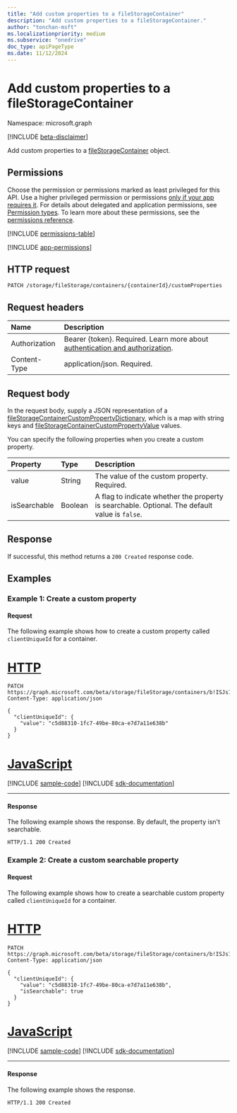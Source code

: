 ```yaml
---
title: "Add custom properties to a fileStorageContainer"
description: "Add custom properties to a fileStorageContainer."
author: "tonchan-msft"
ms.localizationpriority: medium
ms.subservice: "onedrive"
doc_type: apiPageType
ms.date: 11/12/2024
---
```


# Add custom properties to a fileStorageContainer

Namespace: microsoft.graph

[!INCLUDE [beta-disclaimer](../../includes/beta-disclaimer.md)]


Add custom properties to a [fileStorageContainer](../resources/filestoragecontainer.md) object. 

## Permissions
Choose the permission or permissions marked as least privileged for this API. Use a higher privileged permission or permissions [only if your app requires it](/graph/permissions-overview#best-practices-for-using-microsoft-graph-permissions). For details about delegated and application permissions, see [Permission types](/graph/permissions-overview#permission-types). To learn more about these permissions, see the [permissions reference](/graph/permissions-reference).

<!-- { "blockType": "permissions", "name": "filestoragecontainer_post_customproperty" } -->
[!INCLUDE [permissions-table](../includes/permissions/filestoragecontainer-post-customproperty-permissions.md)]

[!INCLUDE [app-permissions](../includes/sharepoint-embedded-app-permissions.md)]

## HTTP request

<!-- {
  "blockType": "ignored"
}
-->
``` http
PATCH /storage/fileStorage/containers/{containerId}/customProperties
```

## Request headers
|Name|Description|
|:---|:---|
|Authorization|Bearer {token}. Required. Learn more about [authentication and authorization](/graph/auth/auth-concepts).|
|Content-Type|application/json. Required.|

## Request body
In the request body, supply a JSON representation of a [fileStorageContainerCustomPropertyDictionary](../resources/filestoragecontainercustompropertydictionary.md), which is a map with string keys and [fileStorageContainerCustomPropertyValue](../resources/filestoragecontainercustompropertyvalue.md) values.

You can specify the following properties when you create a custom property.

|Property|Type|Description|
|:---|:---|:---|
|value|String|The value of the custom property. Required.|
|isSearchable|Boolean|A flag to indicate whether the property is searchable. Optional. The default value is `false`.|

## Response

If successful, this method returns a `200 Created` response code.

## Examples

### Example 1: Create a custom property

#### Request
The following example shows how to create a custom property called `clientUniqueId` for a container.
# [HTTP](#tab/http)
<!-- {
  "blockType": "request",
  "name": "post_filestoragecontainer_customproperty_1"
}
-->
``` http
PATCH https://graph.microsoft.com/beta/storage/fileStorage/containers/b!ISJs1WRro0y0EWgkUYcktDa0mE8zSlFEqFzqRn70Zwp1CEtDEBZgQICPkRbil_5Z/customProperties
Content-Type: application/json

{
  "clientUniqueId": {
    "value": "c5d88310-1fc7-49be-80ca-e7d7a11e638b"
  }
}
```

# [JavaScript](#tab/javascript)
[!INCLUDE [sample-code](../includes/snippets/javascript/post-filestoragecontainer-customproperty-1-javascript-snippets.md)]
[!INCLUDE [sdk-documentation](../includes/snippets/snippets-sdk-documentation-link.md)]

---

#### Response
The following example shows the response. By default, the property isn't searchable.
<!-- {
  "blockType": "response",
  "truncated": true
}
-->
``` http
HTTP/1.1 200 Created
```
### Example 2: Create a custom searchable property

#### Request
The following example shows how to create a searchable custom property called `clientUniqueId` for a container.
# [HTTP](#tab/http)
<!-- {
  "blockType": "request",
  "name": "post_filestoragecontainer_customproperty_2"
}
-->
``` http
PATCH https://graph.microsoft.com/beta/storage/fileStorage/containers/b!ISJs1WRro0y0EWgkUYcktDa0mE8zSlFEqFzqRn70Zwp1CEtDEBZgQICPkRbil_5Z/customProperties
Content-Type: application/json

{
  "clientUniqueId": {
    "value": "c5d88310-1fc7-49be-80ca-e7d7a11e638b",
    "isSearchable": true
  }
}
```

# [JavaScript](#tab/javascript)
[!INCLUDE [sample-code](../includes/snippets/javascript/post-filestoragecontainer-customproperty-2-javascript-snippets.md)]
[!INCLUDE [sdk-documentation](../includes/snippets/snippets-sdk-documentation-link.md)]

---

#### Response
The following example shows the response.
<!-- {
  "blockType": "response",
  "truncated": true
}
-->
``` http
HTTP/1.1 200 Created
```




